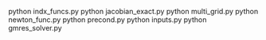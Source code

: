 python indx_funcs.py
python jacobian_exact.py
python multi_grid.py
python newton_func.py
python precond.py
python inputs.py
python gmres_solver.py
